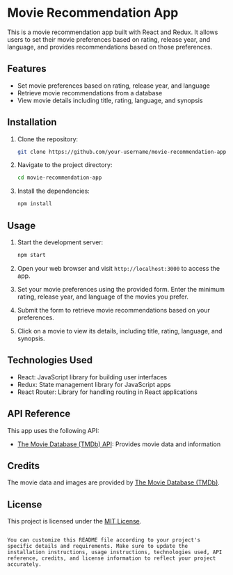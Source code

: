 
# Movie Recommendation App

This is a movie recommendation app built with React and Redux. It allows users to set their movie preferences based on rating, release year, and language, and provides recommendations based on those preferences.

## Features

- Set movie preferences based on rating, release year, and language
- Retrieve movie recommendations from a database
- View movie details including title, rating, language, and synopsis

## Installation

1. Clone the repository:

   ```bash
   git clone https://github.com/your-username/movie-recommendation-app.git
   ```

2. Navigate to the project directory:

   ```bash
   cd movie-recommendation-app
   ```

3. Install the dependencies:

   ```bash
   npm install
   ```

## Usage

1. Start the development server:

   ```bash
   npm start
   ```

2. Open your web browser and visit `http://localhost:3000` to access the app.

3. Set your movie preferences using the provided form. Enter the minimum rating, release year, and language of the movies you prefer.

4. Submit the form to retrieve movie recommendations based on your preferences.

5. Click on a movie to view its details, including title, rating, language, and synopsis.

## Technologies Used

- React: JavaScript library for building user interfaces
- Redux: State management library for JavaScript apps
- React Router: Library for handling routing in React applications

## API Reference

This app uses the following API:

- [The Movie Database (TMDb) API](https://developers.themoviedb.org/3/getting-started/introduction): Provides movie data and information

## Credits

The movie data and images are provided by [The Movie Database (TMDb)](https://www.themoviedb.org/).

## License

This project is licensed under the [MIT License](LICENSE).
```

You can customize this README file according to your project's specific details and requirements. Make sure to update the installation instructions, usage instructions, technologies used, API reference, credits, and license information to reflect your project accurately.
